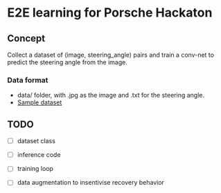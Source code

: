 # E2E learning for Porsche Hackaton

## Concept
Collect a dataset of (image, steering_angle) pairs and train a conv-net to predict the steering angle from the image.

### Data format
- data/ folder, with <name>.jpg as the image and <name>.txt for the steering angle.
- [Sample dataset](https://www.kaggle.com/datasets/zahidbooni/alltownswithweather/)

## TODO
- [ ] dataset class
- [ ] inference code
- [ ] training loop
- [ ] data augmentation to insentivise recovery behavior

